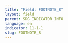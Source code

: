 ```yaml
---
title: "Field: FOOTNOTE_8"
layout: field
parent: SDG_INDICATOR_INFO
language: en
indicator: 11-1-1
slug: FOOTNOTE_8
---
```

[^8]: The original EGM’s advice considered a range of less than three to four people per habitable room. When this indicator got operationalized during the MDG 7 Target 7.D’s tracking, overcrowding was fixed at a maximum of three people per habitable room (‘minimum of four square meters,’ <http://mdgs.un.org/unsd/mdg/Metadata.aspx>).